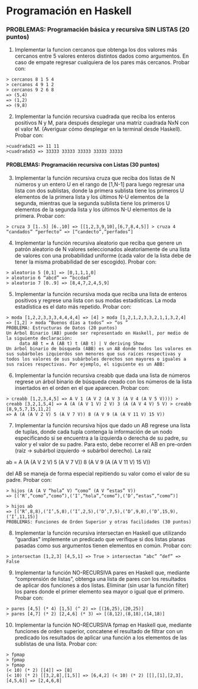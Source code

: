 # Programación en Haskell

### PROBLEMAS: Programación básica y recursiva SIN LISTAS (20 puntos)
1. Implementar la funcion cercanos que obtenga los dos valores más cercanos entre 5 valores enteros distintos dados como argumentos. En caso de empate regresar cualquiera de los pares más cercanos.
Probar con:
```
> cercanos 8 1 5 4
> cercanos 4 9 1 2
> cercanos 9 2 6 8
=> (5,4)
=> (1,2)
=> (9,8)
```

2. Implementar la función recursiva cuadrada que reciba los enteros positivos N y M, para después desplegar una matriz cuadrada NxN con el valor M. (Averiguar cómo desplegar en la terminal desde Haskell).
Probar con:

```
>cuadrada21 => 11 11
>cuadrada53 => 33333 33333 33333 33333 33333
```
#### PROBLEMAS: Programación recursiva con Listas (30 puntos)

3. Implementar la función recursiva cruza que reciba dos listas de N números y un entero U en el rango de [1,N-1] para luego regresar una lista con dos sublistas, donde la primera sublista tiene los primeros U elementos de la primera lista y los últimos N-U elementos de la segunda, mientras que la segunda sublista tiene los primeros U elementos de la segunda lista y los últimos N-U elementos de la primera.
Probar con:
```
> cruza 3 [1..5] [6..10] => [[1,2,3,9,10],[6,7,8,4,5]] > cruza 4 “candados” “perfecto” => [“candecto”,”perfados”]
```

4. Implementar la función recursiva aleatorio que reciba que genere un patrón aleatorio de N valores seleccionados aleatoriamente de una lista de valores con una probabilidad uniforme (cada valor de la lista debe de tener la misma probabilidad de ser escogido). Probar con:
```
> aleatorio 5 [0,1] => [0,1,1,1,0]
> aleatorio 6 “abcd” => “bccdad”
> aleatorio 7 [0..9] => [8,4,7,2,4,5,9]
```

5. Implementar la función recursiva moda que reciba una lista de enteros positivos y regrese una lista con sus modas estadísticas. La moda estadística es el dato más repetido.
Probar con:

```
> moda [1,2,2,3,3,3,4,4,4,4] => [4] > moda [1,2,1,2,3,3,2,1,1,3,2,4] => [1,2] > moda “Buenos días a todos” => “os ”
PROBLEMA: Estructuras de Datos (20 puntos)
Un Árbol Binario (AB) puede ser representado en Haskell, por medio de la siguiente declaración:
     data AB t = A (AB t) t (AB t) | V deriving Show
Un árbol binario de búsqueda (ABB) es un AB donde todos los valores en sus subárboles izquierdos son menores que sus raíces respectivas y todos los valores de sus subárboles derechos son mayores o iguales a sus raíces respectivas. Por ejemplo, el siguiente es un ABB:
```


6. Implementar la función recursiva creabb que dada una lista de números regrese un árbol binario de búsqueda creado con los números de la lista insertados en el orden en el que aparecen.
Probar con:

```
> creabb [1,2,3,4,5] => A V 1 (A V 2 (A V 3 (A V 4 (A V 5 V)))) > creabb [3,2,1,5,4] => A (A (A V 1 V) 2 V) 3 (A (A V 4 V) 5 V) > creabb [8,9,5,7,15,11,2]
=> A (A (A V 2 V) 5 (A V 7 V)) 8 (A V 9 (A (A V 11 V) 15 V))
```

7. Implementar la función recursiva hijos que dado un AB regrese una lista de tuplas, donde cada tupla contenga la información de un nodo especificando si se encuentra a la izquierda o derecha de su padre, su valor y el valor de su padre. Para esto, debe recorrer el AB en pre-orden (raíz -> subárbol izquierdo -> subárbol derecho). La raíz

ab = A (A (A V 2 V)
           5
(A V 7 V)) 8
(A V 9
(A (A V 11 V) 15
V))

del AB se maneja de forma especial repitiendo su valor como el valor de su padre. Probar con:

```
> hijos (A (A V “hola” V) “como” (A V “estas” V))
=> [(‘R’,“como”,“como”),(‘I’,“hola”,“como”),(‘D’,“estas”,“como”)]

> hijos ab
=> [(‘R’,8,8),(‘I’,5,8),(‘I’,2,5),(‘D’,7,5),(‘D’,9,8),(‘D’,15,9),(‘I’,11,15)]
PROBLEMAS: Funciones de Orden Superior y otras facilidades (30 puntos)
```

8. Implementar la función recursiva intersectan en Haskell que utilizando “guardias” implemente un predicado que verifique si dos listas planas pasadas como sus argumentos tienen elementos en común.
Probar con:
```
> intersectan [1,2,3] [4,5,1] => True > intersectan “abc” “def” => False
```

9. Implementar la función NO-RECURSIVA pares en Haskell que, mediante “comprensión de listas”, obtenga una lista de pares con los resultados de aplicar dos funciones a dos listas. Eliminar (sin usar la función filter) los pares donde el primer elemento sea mayor o igual que el primero.
Probar con:
```
> pares [4,5] (* 4) [1,5] (^ 2) => [(16,25),(20,25)]
> pares [4,7] (* 2) [2,4,6] (* 3) => [(8,12),(8,18),(14,18)]
```

10. Implementar la función NO-RECURSIVA fpmap en Haskell que, mediante funciones de orden superior, concatene el resultado de filtrar con un predicado los resultados de aplicar una función a los elementos de las sublistas de una lista.
Probar con:
```
> fpmap
> fpmap
> fpmap
(< 10) (* 2) [[4]] => [8]
(< 10) (* 2) [[3,2,8],[1,5]] => [6,4,2] (< 10) (* 2) [[],[1],[2,3],[4,5,6]] => [2,4,6,8]
```
